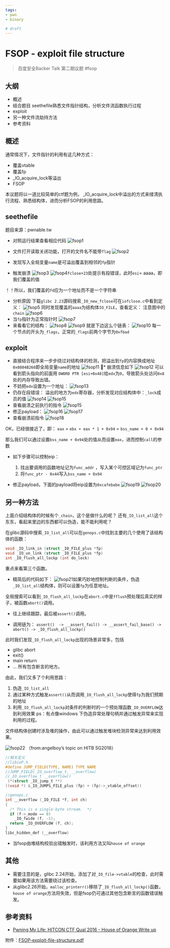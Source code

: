 ```yaml
---
tags:
- pwn 
- binary

# draft
---
```


# FSOP - exploit file structure
> 百度安全Backer Talk 第二期议题
#fsop

## 大纲
* 概述
* 结合题目 seethefile熟悉文件指针结构，分析文件流函数执行过程
* exploit
* 另一种文件流劫持方法
* 参考资料



## 概述

通常情况下，文件指针的利用有这几种方式：
* 覆盖vtable
* 覆盖fp
* _IO_acquire_lock等溢出
* FSOP

本议题将以一道比较简单的ctf题为例， _IO_acquire_lock中溢出的方式来缕清执行流程、熟悉结构体，进而分析FSOP的利用思路。


## seethefile
题目来源：pwnable.tw

* 对照运行结果查看相应代码
![fsop1](../assets/2018-10/fsop1.png)
* 文件打开读取关闭功能，打开的文件名不能带`flag`
![fsop2](../assets/2018-10/fsop2.png)
* 发现写入全局变量`name`是可溢出覆盖到相邻的`fp`指针



* 触发崩溃
![fsop3](../assets/2018-10/fsop3.png)
![fsop4](../assets/2018-10/fsop4.png)`fclose+23`处提示有段错误，此时`esi`= aaaa，即我们覆盖的值

！！所以，我们覆盖的`fd`应为一个地址而不是一个字符串

* 分析原因
下载`glibc 2.23`源码搜索`_IO_new_fclose`可在`iofclose.c`中看到定义：
![fsop5](../assets/2018-10/fsop5.png)
同时发现覆盖的`aaaa`为结构体`IO_FILE`，查看定义：
注意图中的 `chain`
![fsop6](../assets/2018-10/fsop6.png)
* 当`fp`指针为正常指针时
![fsop7](../assets/2018-10/fsop7.png)	
* 来看看它的结构：
![fsop8](../assets/2018-10/fsop8.png)
![fsop9](../assets/2018-10/fsop9.png)
就是下边这么个链表：
![fsop10](../assets/2018-10/fsop10.png)
	每一个节点的开头为`_flags`，正常的`_flags`前两个字节为`0xfbad`

## exploit

* 直接结合程序来一步步绕过对结构体的检测，把溢出到`fp`的内容换成地址`0x0804B260`即全局变量`name`的地址
    ![fsop11](../assets/2018-10/fsop11.png)
* 崩溃信息如下
![fsop12](../assets/2018-10/fsop12.png)
可以看到箭头指向的前面用 `DWORD PTR [esi+0x48]`给`edx`为`0`，导致箭头处访问`0x8`处的内存导致出错。
* 不妨把`edx`设置为一个地址：
![fsop13](../assets/2018-10/fsop13.png)
* 仍存在段错误：
溢出的地方为`edx`寄存器，分析发现对应结构体中：`_lock`成员的值
![fsop14](../assets/2018-10/fsop14.png)
![fsop15](../assets/2018-10/fsop15.png)
* 查看崩溃之前执行的指令
![fsop15](../assets/2018-10/fsop16.png)
* 修正payload：
![fsop16](../assets/2018-10/fsop17.png)
![fsop17](../assets/2018-10/fsop18.png)
* 查看崩溃前指令
![fsop18](../assets/2018-10/fsop19.png)

OK，已经很接近了，即：
`eax` = `ebx + eax * 1 + 0x94` = `bss_name + 0 + 0x94` 

那么我们可以通过设置`bss_name + 0x94`处的值从而设置`eax`，进而控制`call`的参数

* 如下步骤可以控制eip：
	1. 找出要调用的函数地址记为`func_addr` ，写入某个可控区域记为`func_ptr`
	2. 将`func_ptr - 0x44`写入`bss_name + 0x94`

* 修正payload，下面的payload将eip设置为`0xcafebabe`
![fsop19](../assets/2018-10/fsop20.png)
![fsop20](../assets/2018-10/fsop21.png)
## 另一种方法
上面介绍结构体的时候有个`_chain`，这个是做什么的呢？
还有`_IO_list_all`这个东东，看起来里边的东西都可以伪造，能不能利用呢？

在glibc源码中搜索`_IO_list_all`可以在`genops.c`中找到主要的几个使用了该结构体的函数：
```c
void _IO_link_in (struct _IO_FILE_plus *fp)
void _IO_un_link (struct _IO_FILE_plus *fp)
int _IO_flush_all_lockp (int do_lock)
```

重点来看第三个函数。
* 精简后的代码如下：
![fsop21](../assets/2018-10/fsop22.png)如果巧妙地控制判断的条件，伪造`_IO_list_all`结构体，则可以设置`fp`为任意地址。

全局搜索可以看到`_IO_flush_all_lockp`在`abort.c`中是`fflush`预处理后真实的样子，被函数`abort()`调用。

* 往上继续跟踪，最后被`assert()`调用。

* 调用链为：
`assert()  -> __assert_fail() -> __assert_fail_base() -> abort() -> _IO_flush_all_lockp()`


此时我们发现`_IO_flush_all_lockp`出现的场景非常多，包括
* glibc abort
* exit()
* main return
* …
所有包含断言的地方。


由此，我们又多了个利用思路：
1. 伪造`_IO_list_all`
2. 通过某种方式触发`assert()`从而调用`_IO_flush_all_lockp`使得`fp`为我们预期的地址
3. 利用`_IO_flush_all_lockp`对条件的判断时的一个预处理函数`_IO_OVERFLOW`达到利用效果
ps：有点像windows 下伪造异常处理句柄并通过触发异常来实现利用的过程。

文件结构体创建时涉及堆的操作，由此可以通过触发堆块检测异常来达到利用效果。

![fsop22](../assets/2018-10/fsop23.png)			（from:angelboy’s topic on HITB SG2018）


```c
//相关定义
//libioP.h
#define JUMP_FIELD(TYPE, NAME) TYPE NAME
//JUMP_FIELD(_IO_overflow_t, __overflow)
//_IO_overflow_t __overflow()
 (*(struct _IO_jump_t **) 
((void *) &_IO_JUMPS_FILE_plus (fp) + (fp)->_vtable_offset))

//genops.c
int __overflow (_IO_FILE *f, int ch)
{
  /* This is a single-byte stream.  */
  if (f->_mode == 0)
    _IO_fwide (f, -1);
  return _IO_OVERFLOW (f, ch);
}
libc_hidden_def (__overflow)


```

* 当fsop由堆结构校验出错触发时，该利用方法又叫`house of orange`


## 其他
* 需要注意的是，glibc 2.24开始，添加了对`_IO_file->vtable`的检查，此时需要如果用该方法需要绕过该检查。
* 从glibc2.26开始，`malloc_printerr()`移除了`_IO_flush_all_lockp()`函数，`house of orange`方法将失效，但是fsop仍可通过其他包含断言的函数错误触发。



## 参考资料
* [Pwning My Life: HITCON CTF Qual 2016 - House of Orange Write up](http://4ngelboy.blogspot.com/2016/10/hitcon-ctf-qual-2016-house-of-orange.html)

附件：[FSOP-exploit-file-structure.pdf](../assets/2018-10/2018-10-15-FSOP-exploit-file-structure.pdf)
